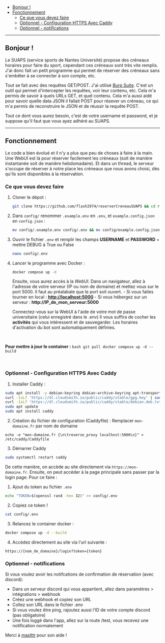 

- [Bonjour !](#bonjour-)
- [Fonctionnement](#fonctionnement)
  - [Ce que vous devez faire](#ce-que-vous-devez-faire)
  - [Optionnel - Configuration HTTPS Avec Caddy](#optionnel---configuration-https-avec-caddy)
  - [Optionnel - notifications](#optionnel---notifications)

---


## Bonjour !
Le SUAPS (service sports de Nantes Université) propose des créneaux horaires pour faire du sport, cependant ces créneaux sont très vite remplis.
J'ai donc fait un petit programme qui permet de réserver des créneaux sans s'embêter à se connecter à son compte, etc.

Tout se fait avec des requêtes GET/POST. J'ai utilisé [Burp Suite](https://portswigger.net/burp/releases/professional-community-2024-8-5?requestededition=community&requestedplatform=). C'est un outil qui permet d'intercepter les requêtes, voir leur contenu, etc. Cela m'a permis de savoir à quels URLs GET, et quel contenu. Cela m'a aussi aidé pour savoir quelle data JSON il fallait POST pour résever un créneau, ce qui m'a permis de reconstruire le JSON et de réussir la requête POST.

Tout ce dont vous aurez besoin, c'est de votre username et password, et je suppose qu'il faut que vous ayez adhéré au SUAPS.

---

## Fonctionnement
Le code a bien évolué et il n'y a plus que peu de choses à faire à la main. Une WebUI est là pour réserver facilement les créneaux (soit de manière instantanée soit de manière hebdomadaire). Et dans un thread, le serveur s'occupe de réserver à notre place les créneaux que nous avons choisi, dès qu'ils sont disponibles à la réservation.

### Ce que vous devez faire
1. Cloner le dépot :
    ```bash
    git clone https://github.com/flash2974/reserverCreneauSUAPS && cd reserverCreneauSUAPS/
    ```
2. Dans `config/` renommer `.example.env` en `.env`, et `example.config.json` en `config.json` : 
    ```bash
    mv config/.example.env config/.env && mv config/example.config.json config/config.json
    ```

2. Ouvrir le fichier `.env` et remplir les champs **USERNAME** et **PASSWORD** + mettre DEBUG à True ou False
    ```bash
    nano config/.env
    ```

3. Lancer le programme avec Docker :
    ```bash
    docker compose up -d
    ```
    Ensuite, vous aurez accès à la *WebUI*. Dans un navigateur, allez à l'adresse de votre serveur (IP ou nom de domaine) et mettez vous sur le port 5000. Il faut au préalabale que le port soit ouvert.
        - Si vous faites tourner en local : [**http://localhost:5000**](http://localhost:5000)
        - Si vous hébergez sur un serveur : **http://IP_de_mon_serveur:5000**

    Connectez-vous sur la WebUI à l'aide de votre mot de passe universitaire (celui enregistré dans le .env)
    Il vous suffira de cocher les **activités** qui vous intéressent et de sauvegarder. Les horaires d'activation du bot sont automatiquement définies.

<br>

**Pour mettre à jour le container :**
    ```bash
    git pull
    docker compose up -d --build
    ```
    
<br>

### Optionnel - Configuration HTTPS Avec Caddy
1. Installer Caddy :
```bash
sudo apt install -y debian-keyring debian-archive-keyring apt-transport-https
curl -1sLf 'https://dl.cloudsmith.io/public/caddy/stable/gpg.key' | sudo tee /etc/apt/trusted.gpg.d/caddy.asc
curl -1sLf 'https://dl.cloudsmith.io/public/caddy/stable/debian.deb.txt' | sudo tee /etc/apt/sources.list.d/caddy.list
sudo apt update
sudo apt install caddy
```

2. Création du fichier de configuration (Caddyfile) : Remplacer `mon-domaine.fr` par nom de domaine
```
echo -e "mon-domaine.fr {\n\treverse_proxy localhost:5000\n}" > /etc/caddy/Caddyfile
```

3. Démarrer Caddy
```bash
sudo systemctl restart caddy
```

De cette manière, on accède au site directement via `https://mon-domaine.fr`.
Ensuite, on peut accéder à la page principale sans passer par la login page.
Pour ce faire :

1. Ajout du token au fichier `.env`
```bash
echo "TOKEN=$(openssl rand -hex 32)" >> config/.env
```

2. Copiez ce token !
```bash
cat config/.env
```

3. Relancez le container docker :
```bash
docker compose up -d --build
```

4. Accédez directement au site via l'url suivante :
```
https://{nom_de_domaine}/login?token={token}
```


### Optionnel - notifications
Si vous voulez avoir les notifcations de confirmation de réservation (avec discord): 
- Dans un serveur discord qui vous appartient, allez dans paramètres > intégrations > webhook
- Créez une webhook et copiez son URL
- Collez son URL dans le fichier .env
- Si vous voulez être ping, rajoutez aussi l'ID de votre compte discord (pas obligatoire)
- Une fois loggé dans l'app, allez sur la route /test, vous recevez une notification normalement

Merci à [maxlttr](https://github.com/maxlttr1) pour son aide !
